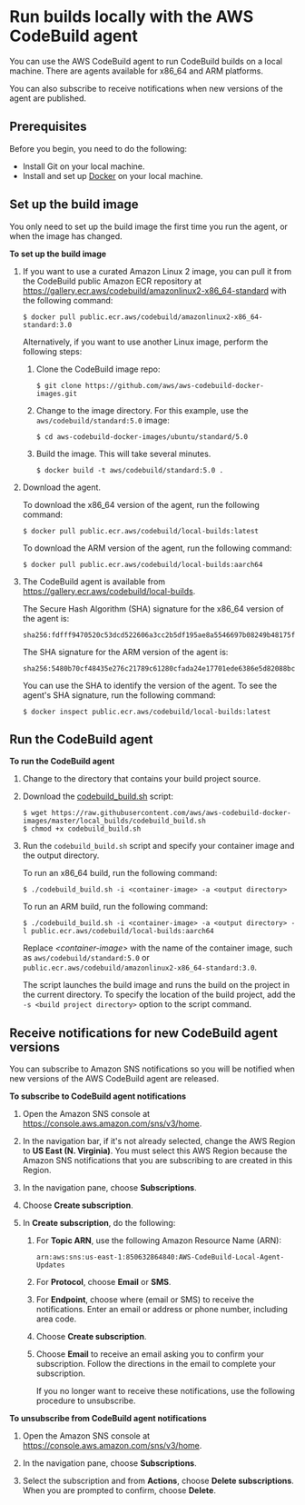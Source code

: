 # Run builds locally with the AWS CodeBuild agent<a name="use-codebuild-agent"></a>

You can use the AWS CodeBuild agent to run CodeBuild builds on a local machine\. There are agents available for x86\_64 and ARM platforms\.

You can also subscribe to receive notifications when new versions of the agent are published\. 

## Prerequisites<a name="use-codebuild-agent.prerequisites"></a>

Before you begin, you need to do the following:
+ Install Git on your local machine\.
+ Install and set up [Docker](https://www.docker.com/) on your local machine\.

## Set up the build image<a name="use-codebuild-agent.setup-image"></a>

You only need to set up the build image the first time you run the agent, or when the image has changed\.

**To set up the build image**

1. If you want to use a curated Amazon Linux 2 image, you can pull it from the CodeBuild public Amazon ECR repository at [https://gallery\.ecr\.aws/codebuild/amazonlinux2\-x86\_64\-standard](https://gallery.ecr.aws/codebuild/amazonlinux2-x86_64-standard) with the following command:

   ```
   $ docker pull public.ecr.aws/codebuild/amazonlinux2-x86_64-standard:3.0
   ```

   Alternatively, if you want to use another Linux image, perform the following steps:

   1. Clone the CodeBuild image repo:

      ```
      $ git clone https://github.com/aws/aws-codebuild-docker-images.git
      ```

   1. Change to the image directory\. For this example, use the `aws/codebuild/standard:5.0` image:

      ```
      $ cd aws-codebuild-docker-images/ubuntu/standard/5.0
      ```

   1. Build the image\. This will take several minutes\. 

      ```
      $ docker build -t aws/codebuild/standard:5.0 .
      ```

1. Download the agent\.

   To download the x86\_64 version of the agent, run the following command:

   ```
   $ docker pull public.ecr.aws/codebuild/local-builds:latest
   ```

   To download the ARM version of the agent, run the following command:

   ```
   $ docker pull public.ecr.aws/codebuild/local-builds:aarch64
   ```

1. <a name="codebuild-agent-sha"></a>The CodeBuild agent is available from [https://gallery\.ecr\.aws/codebuild/local\-builds](https://gallery.ecr.aws/codebuild/local-builds)\. 

   The Secure Hash Algorithm \(SHA\) signature for the x86\_64 version of the agent is:

   ```
   sha256:fdfff9470520c53dcd522606a3cc2b5df195ae8a5546697b08249b48175f45ed
   ```

   The SHA signature for the ARM version of the agent is:

   ```
   sha256:5480b70cf48435e276c21789c61280cfada24e17701ede6386e5d82088bc41ca
   ```

   You can use the SHA to identify the version of the agent\. To see the agent's SHA signature, run the following command: 

   ```
   $ docker inspect public.ecr.aws/codebuild/local-builds:latest
   ```

## Run the CodeBuild agent<a name="use-codebuild-agent.run-agent"></a>

**To run the CodeBuild agent**

1. Change to the directory that contains your build project source\.

1. Download the [codebuild\_build\.sh](https://github.com/aws/aws-codebuild-docker-images/blob/master/local_builds/codebuild_build.sh) script:

   ```
   $ wget https://raw.githubusercontent.com/aws/aws-codebuild-docker-images/master/local_builds/codebuild_build.sh
   $ chmod +x codebuild_build.sh
   ```

1. Run the `codebuild_build.sh` script and specify your container image and the output directory\.

   To run an x86\_64 build, run the following command:

   ```
   $ ./codebuild_build.sh -i <container-image> -a <output directory>
   ```

   To run an ARM build, run the following command:

   ```
   $ ./codebuild_build.sh -i <container-image> -a <output directory> -l public.ecr.aws/codebuild/local-builds:aarch64
   ```

   Replace *<container\-image>* with the name of the container image, such as `aws/codebuild/standard:5.0` or `public.ecr.aws/codebuild/amazonlinux2-x86_64-standard:3.0`\.

   The script launches the build image and runs the build on the project in the current directory\. To specify the location of the build project, add the `-s <build project directory>` option to the script command\.

## Receive notifications for new CodeBuild agent versions<a name="receive-codebuild-agent-notifications"></a>

You can subscribe to Amazon SNS notifications so you will be notified when new versions of the AWS CodeBuild agent are released\. 

**To subscribe to CodeBuild agent notifications**

1. Open the Amazon SNS console at [https://console\.aws\.amazon\.com/sns/v3/home](https://console.aws.amazon.com/sns/v3/home)\. 

1. In the navigation bar, if it's not already selected, change the AWS Region to **US East \(N\. Virginia\)**\. You must select this AWS Region because the Amazon SNS notifications that you are subscribing to are created in this Region\. 

1. In the navigation pane, choose **Subscriptions**\. 

1. Choose **Create subscription**\. 

1. In **Create subscription**, do the following: 

   1. For **Topic ARN**, use the following Amazon Resource Name \(ARN\): 

      ```
      arn:aws:sns:us-east-1:850632864840:AWS-CodeBuild-Local-Agent-Updates
      ```

   1. For **Protocol**, choose **Email** or **SMS**\. 

   1. For **Endpoint**, choose where \(email or SMS\) to receive the notifications\. Enter an email or address or phone number, including area code\. 

   1. Choose **Create subscription**\. 

   1. Choose **Email** to receive an email asking you to confirm your subscription\. Follow the directions in the email to complete your subscription\. 

      If you no longer want to receive these notifications, use the following procedure to unsubscribe\. 

**To unsubscribe from CodeBuild agent notifications**

1. Open the Amazon SNS console at [https://console\.aws\.amazon\.com/sns/v3/home](https://console.aws.amazon.com/sns/v3/home)\. 

1. In the navigation pane, choose **Subscriptions**\. 

1. Select the subscription and from **Actions**, choose **Delete subscriptions**\. When you are prompted to confirm, choose **Delete**\. 